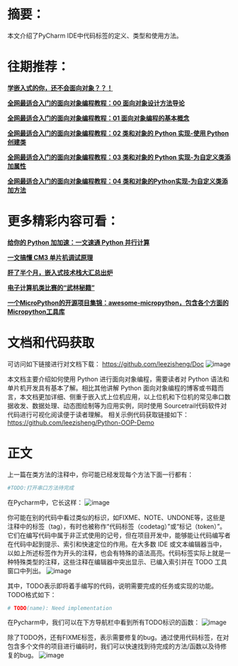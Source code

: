 # 摘要：
本文介绍了PyCharm IDE中代码标签的定义、类型和使用方法。
# 往期推荐：
[**学嵌入式的你，还不会面向对象？？！**](http://mp.weixin.qq.com/s?__biz=MzkwMTYzNTY3Ng==&mid=2247483825&idx=1&sn=149aaf3baa6a96703713e554d4a888db&chksm=c0b08a82f7c70394074a24b722a1caddb0ad598a7303e61133216ae61423df0b5bc57a6b82b2&scene=21#wechat_redirect "**学嵌入式的你，还不会面向对象？？！**")

[**全网最适合入门的面向对象编程教程：00 面向对象设计方法导论**](https://mp.weixin.qq.com/s/sycnlnMhtFji8q2fYh0MFQ "**全网最适合入门的面向对象编程教程：00 面向对象设计方法导论**")

[**全网最适合入门的面向对象编程教程：01 面向对象编程的基本概念**](http://mp.weixin.qq.com/s?__biz=MzkwMTYzNTY3Ng==&mid=2247483853&idx=1&sn=c7685237216b8dd1cadf95f3353fde8e&chksm=c0b08afef7c703e8ce7b76958718ebe381220a199fac9e872710ea1cb4f8fc6f93d36d151279&scene=21#wechat_redirect "**全网最适合入门的面向对象编程教程：01 面向对象编程的基本概念**")

[**全网最适合入门的面向对象编程教程：02 类和对象的 Python 实现-使用 Python 创建类**](https://mp.weixin.qq.com/s/XKpEAGY9WJ7GRFc98E6dcw)

[**全网最适合入门的面向对象编程教程：03 类和对象的 Python 实现-为自定义类添加属性**](https://mp.weixin.qq.com/s/LsNtLbHLNtVBtiQ3eaJnSg)

[**全网最适合入门的面向对象编程教程：04 类和对象的Python实现-为自定义类添加方法**](https://mp.weixin.qq.com/s/A5rMO3ppTZTUwRPL2NQxdg)

# 更多精彩内容可看：
[**给你的 Python 加加速：一文速通 Python 并行计算**](https://mp.weixin.qq.com/s?__biz=MzkwMTYzNTY3Ng==&mid=2247483747&idx=1&sn=0e203586516fd6e925085b9c1244dbee&scene=21#wechat_redirect "**给你的 Python 加加速：一文速通 Python 并行计算**")

[**一文搞懂 CM3 单片机调试原理**](https://mp.weixin.qq.com/s?__biz=MzkwMTYzNTY3Ng==&mid=2247483719&idx=1&sn=7ece9da65d002fdc3df9539cc43f3a8d&scene=21#wechat_redirect "**一文搞懂 CM3 单片机调试原理**")

[**肝了半个月，嵌入式技术栈大汇总出炉**](https://mp.weixin.qq.com/s?__biz=MzkwMTYzNTY3Ng==&mid=2247483671&idx=1&sn=c267a0c6f4ab93d6b6d934bf803b5919&scene=21#wechat_redirect "**肝了半个月，嵌入式技术栈大汇总出炉**")

[**电子计算机类比赛的“武林秘籍”**](https://mp.weixin.qq.com/s?__biz=MzkwMTYzNTY3Ng==&mid=2247483774&idx=1&sn=46d57506febe92c1719c8567ebe95269&scene=21#wechat_redirect "**电子计算机类比赛的“武林秘籍”**")

[**一个MicroPython的开源项目集锦：awesome-micropython，包含各个方面的Micropython工具库**](https://mp.weixin.qq.com/s?__biz=MzkwMTYzNTY3Ng==&mid=2247483854&idx=1&sn=fd666dc501a0de850abfbd8793abff00&chksm=c0b08afdf7c703eb494f8e402a5d60eba9a802bfdb02c07a5e1666a8a1b335e38240adc6c1b5&scene=21#wechat_redirect "**一个MicroPython的开源项目集锦：awesome-micropython，包含各个方面的Micropython工具库**")

# 文档和代码获取
可访问如下链接进行对文档下载：
https://github.com/leezisheng/Doc
![image](https://img2024.cnblogs.com/blog/2591203/202406/2591203-20240630011711046-2038305759.png)

本文档主要介绍如何使用 Python 进行面向对象编程，需要读者对 Python 语法和单片机开发具有基本了解。相比其他讲解 Python 面向对象编程的博客或书籍而言，本文档更加详细、侧重于嵌入式上位机应用，以上位机和下位机的常见串口数据收发、数据处理、动态图绘制等为应用实例，同时使用 Sourcetrail代码软件对代码进行可视化阅读便于读者理解。
相关示例代码获取链接如下：https://github.com/leezisheng/Python-OOP-Demo
# 正文
上一篇在类方法的注释中，你可能已经发现每个方法下面一行都有：
```python
#TODO:打开串口方法待完成
```
在Pycharm中，它长这样：
![image](https://img2024.cnblogs.com/blog/2591203/202406/2591203-20240630011829311-1871075517.png)

你可能在别的代码中看过类似的标识，如FIXME、NOTE、UNDONE等，这些是注释中的标签（tag），有时也被称作“代码标签（codetag）”或“标记（token）”。它们在编写代码中属于非正式使用的记号，但在项目开发中，能够能让代码编写者在代码中起到提示、索引和快速定位的作用。在大多数 IDE 或文本编辑器当中，以如上所述标签作为开头的注释，也会有特殊的语法高亮。代码标签实际上就是一种特殊类型的注释，这些注释在编辑器中突出显示、已编入索引并在 TODO 工具窗口中列出。
![image](https://img2024.cnblogs.com/blog/2591203/202406/2591203-20240630011847975-2025674497.png)

其中，TODO表示即将着手编写的代码，说明需要完成的任务或实现的功能。
TODO格式如下：
```python
# TODO(name): Need implementation
```
在Pycharm中，我们可以在下方导航栏中看到所有TODO标识的函数：
![image](https://img2024.cnblogs.com/blog/2591203/202406/2591203-20240630011919066-1939561551.png)

除了TODO外，还有FIXME标签，表示需要修复的bug。通过使用代码标签，在对包含多个文件的项目进行编码时，我们可以快速找到待完成的方法/函数以及待修复的bug。
![image](https://img2024.cnblogs.com/blog/2591203/202406/2591203-20240630011930340-1279534211.png)
